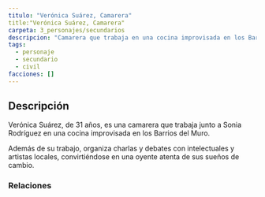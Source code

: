 ```yaml
---
titulo: "Verónica Suárez, Camarera"
title:"Verónica Suárez, Camarera"
carpeta: 3_personajes/secundarios
descripcion: "Camarera que trabaja en una cocina improvisada en los Barrios del Muro y organiza charlas con intelectuales y artistas."
tags:
  - personaje
  - secundario
  - civil
facciones: []
---
```


## Descripción

Verónica Suárez, de 31 años, es una camarera que trabaja junto a Sonia Rodríguez en una cocina improvisada en los Barrios del Muro.

Además de su trabajo, organiza charlas y debates con intelectuales y artistas locales, convirtiéndose en una oyente atenta de sus sueños de cambio.

### Relaciones

